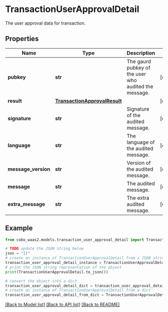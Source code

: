 # TransactionUserApprovalDetail

The user approval data for transaction.

## Properties

Name | Type | Description | Notes
------------ | ------------- | ------------- | -------------
**pubkey** | **str** | The gaurd pubkey of the user who audited the message. | [optional] 
**result** | [**TransactionApprovalResult**](TransactionApprovalResult.md) |  | [optional] 
**signature** | **str** | Signature of the audited message. | [optional] 
**language** | **str** | The language of the audited message. | [optional] 
**message_version** | **str** | Version of the audited message. | [optional] 
**message** | **str** | The audited message. | [optional] 
**extra_message** | **str** | The extra audited message. | [optional] 

## Example

```python
from cobo_waas2.models.transaction_user_approval_detail import TransactionUserApprovalDetail

# TODO update the JSON string below
json = "{}"
# create an instance of TransactionUserApprovalDetail from a JSON string
transaction_user_approval_detail_instance = TransactionUserApprovalDetail.from_json(json)
# print the JSON string representation of the object
print(TransactionUserApprovalDetail.to_json())

# convert the object into a dict
transaction_user_approval_detail_dict = transaction_user_approval_detail_instance.to_dict()
# create an instance of TransactionUserApprovalDetail from a dict
transaction_user_approval_detail_from_dict = TransactionUserApprovalDetail.from_dict(transaction_user_approval_detail_dict)
```
[[Back to Model list]](../README.md#documentation-for-models) [[Back to API list]](../README.md#documentation-for-api-endpoints) [[Back to README]](../README.md)


